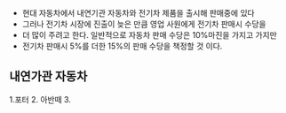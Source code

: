 
- 현대 자동차에서 내연기관 자동차와 전기차 제품을 출시해 판매중에 있다
-  그러나 전기차 시장에 진출이 늦은 만큼 영업 사원에게 전기차 판매시 수당을
- 더 많이 주려고 한다. 일반적으로 자동차 판매 수당은 10%마진을 가지고 가지만
- 전기차 판매시 5%를 더한 15%의 판매 수당을 책정할 것 이다.
## 내연가관 자동차
1.포터
2. 아반떼
3. 